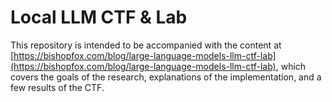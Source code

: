# Local LLM CTF & Lab

This repository is intended to be accompanied with the content at [https://bishopfox.com/blog/large-language-models-llm-ctf-lab](https://bishopfox.com/blog/large-language-models-llm-ctf-lab), which covers the goals of the research, explanations of the implementation, and a few results of the CTF.